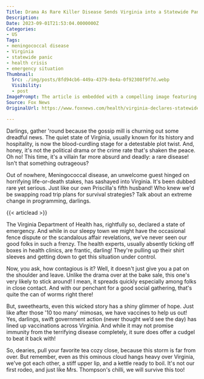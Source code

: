 ```yaml
---
Title: Drama As Rare Killer Disease Sends Virginia into a Statewide Panic!
Description: 
Date: 2023-09-01T21:53:04.0000000Z
Categories:
- US
Tags:
- meningococcal disease
- Virginia
- statewide panic
- health crisis
- emergency situation
Thumbnail:
  Src: ./img/posts/8fd94cb6-449a-4379-8e4a-0f92308f9f7d.webp
  Visibility:
  - post
ImagePrompt: The article is embedded with a compelling image featuring a map of Virginia, high in color contrast, marked with red indicators resembling a wildfire rapidly spreading across the state. The map is overlaid with facts and figures revolving around the deadly outbreak, creating a chilling sense of urgency.
Source: Fox News
OriginalUrl: https://www.foxnews.com/health/virginia-declares-statewide-outbreak-meningococcal-disease-rare-but-serious

---
```

Darlings, gather 'round because the gossip mill is churning out some dreadful news. The quiet state of Virginia, usually known for its history and hospitality, is now the blood-curdling stage for a detestable plot twist. And, honey, it's not the political drama or the crime rate that's shaken the peace. Oh no! This time, it's a villain far more absurd and deadly: a rare disease! Isn't that something outrageous?

Out of nowhere, Meningococcal disease, an unwelcome guest hinged on horrifying life-or-death stakes, has sashayed into Virginia. It's been dubbed rare yet serious. Just like our own Priscilla's fifth husband! Who knew we'd be swapping road trip plans for survival strategies? Talk about an extreme change in programming, darlings.

{{< articlead >}}

The Virginia Department of Health has, rightfully so, declared a state of emergency. And while in our sleepy town we might have the occasional fence dispute or the scandalous affair revelations, we’ve never seen our good folks in such a frenzy. The health experts, usually absently ticking off boxes in health clinics, are frantic, darling! They're pulling up their shirt sleeves and getting down to get this situation under control.

Now, you ask, how contagious is it? Well, it doesn't just give you a pat on the shoulder and leave. Unlike the drama over at the bake sale, this one's very likely to stick around! I mean, it spreads quickly especially among folks in close contact. And with our penchant for a good social gathering, that's quite the can of worms right there!

But, sweethearts, even this wicked story has a shiny glimmer of hope. Just like after those '10 too many' mimosas, we have vaccines to help us out! Yes, darlings, swift government action (never thought we’d see the day) has lined up vaccinations across Virginia. And while it may not promise immunity from the terrifying disease completely, it sure does offer a cudgel to beat it back with!

So, dearies, pull your favorite tea cozy close, because this storm is far from over. But remember, even as this ominous cloud hangs heavy over Virginia, we've got each other, a stiff upper lip, and a kettle ready to boil. It's not our first rodeo, and just like Mrs. Thompson's chilli, we will survive this too!